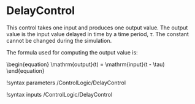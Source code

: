 <!-- MOOSE Documentation Stub: Remove this when content is added. -->

# DelayControl

This control takes one input and produces one output value.  The output value is the input value
delayed in time by a time period, $\tau$.  The constant cannot be changed during the simulation.

The formula used for computing the output value is:

\begin{equation}
\mathrm{output}(t) = \mathrm{input}(t - \tau)
\end{equation}

!syntax parameters /ControlLogic/DelayControl

!syntax inputs /ControlLogic/DelayControl
